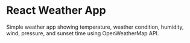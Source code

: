 # React Weather App
Simple weather app showing temperature, weather condition, humidity, wind, pressure, and sunset time using OpenWeatherMap API.
